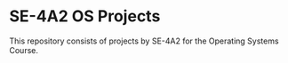 # SE-4A2 OS Projects
This repository consists of projects by SE-4A2 for the Operating Systems Course.
